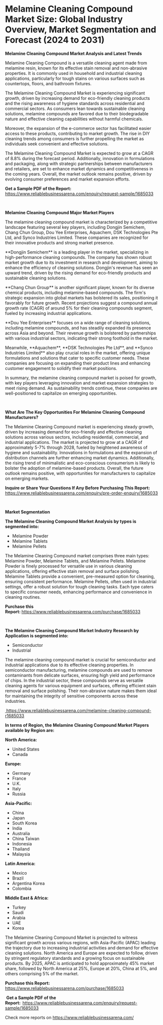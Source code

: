 <p><h1>Melamine Cleaning Compound Market Size: Global Industry Overview, Market Segmentation and Forecast (2024 to 2031)</h1></p><p><strong>Melamine Cleaning Compound Market Analysis and Latest Trends</strong></p>
<p><p>Melamine Cleaning Compound is a versatile cleaning agent made from melamine resin, known for its effective stain removal and non-abrasive properties. It is commonly used in household and industrial cleaning applications, particularly for tough stains on various surfaces such as countertops, floors, and bathroom fixtures.</p><p>The Melamine Cleaning Compound Market is experiencing significant growth, driven by increasing demand for eco-friendly cleaning products and the rising awareness of hygiene standards across residential and commercial sectors. As consumers lean towards sustainable cleaning solutions, melamine compounds are favored due to their biodegradable nature and effective cleaning capabilities without harmful chemicals.</p><p>Moreover, the expansion of the e-commerce sector has facilitated easier access to these products, contributing to market growth. The rise in DIY cleaning trends among consumers is further propelling the market as individuals seek convenient and effective solutions.</p><p>The Melamine Cleaning Compound Market is expected to grow at a CAGR of 8.8% during the forecast period. Additionally, innovation in formulations and packaging, along with strategic partnerships between manufacturers and retailers, are set to enhance market dynamics and competitiveness in the coming years. Overall, the market outlook remains positive, driven by evolving consumer preferences and market expansion efforts.</p></p>
<p><strong>Get a Sample PDF of the Report:&nbsp;</strong> <a href="https://www.reliablebusinessarena.com/enquiry/request-sample/1685033?utm_campaign=1998&utm_medium=2&utm_source=Github&utm_content=ia&utm_term=30122024&utm_id=melamine-cleaning-compound">https://www.reliablebusinessarena.com/enquiry/request-sample/1685033</a></p>
<p>&nbsp;</p>
<p><strong>Melamine Cleaning Compound Major Market Players</strong></p>
<p><p>The melamine cleaning compound market is characterized by a competitive landscape featuring several key players, including Dongjin Semichem, Chang Chun Group, Dou Yee Enterprises, Aquachem, DSK Technologies Pte Ltd, and Synco Industries Limited. These companies are recognized for their innovative products and strong market presence.</p><p>**Dongjin Semichem** is a leading player in the market, specializing in high-performance cleaning compounds. The company has shown robust market growth due to its investment in research and development, aiming to enhance the efficiency of cleaning solutions. Dongjin's revenue has seen an upward trend, driven by the rising demand for eco-friendly products and sustainable cleaning solutions.</p><p>**Chang Chun Group** is another significant player, known for its diverse chemical products, including melamine-based compounds. The firm's strategic expansion into global markets has bolstered its sales, positioning it favorably for future growth. Recent projections suggest a compound annual growth rate (CAGR) of around 5% for their cleaning compounds segment, fueled by increasing industrial applications.</p><p>**Dou Yee Enterprises** focuses on a wide range of cleaning solutions, including melamine compounds, and has steadily expanded its presence across Asia and beyond. Their revenue growth is bolstered by partnerships with various industrial sectors, indicating their strong foothold in the market.</p><p>Meanwhile, **Aquachem**, **DSK Technologies Pte Ltd**, and **Synco Industries Limited** also play crucial roles in the market, offering unique formulations and solutions that cater to specific customer needs. These companies are focusing on expanding their product lines and enhancing customer engagement to solidify their market positions.</p><p>In summary, the melamine cleaning compound market is poised for growth, with key players leveraging innovation and market expansion strategies to meet rising demand. As sustainability trends continue, these companies are well-positioned to capitalize on emerging opportunities.</p></p>
<p>&nbsp;</p>
<p><strong>What Are The Key Opportunities For Melamine Cleaning Compound Manufacturers?</strong></p>
<p><p>The Melamine Cleaning Compound market is experiencing steady growth, driven by increasing demand for eco-friendly and effective cleaning solutions across various sectors, including residential, commercial, and industrial applications. The market is projected to grow at a CAGR of approximately 5-7% through 2028, fueled by heightened awareness of hygiene and sustainability. Innovations in formulations and the expansion of distribution channels are further enhancing market dynamics. Additionally, the rising trend of minimalistic and eco-conscious consumerism is likely to bolster the adoption of melamine-based products. Overall, the future outlook remains positive, with opportunities for manufacturers to capitalize on emerging markets.</p></p>
<p><strong>Inquire or Share Your Questions If Any Before Purchasing This Report:</strong> <a href="https://www.reliablebusinessarena.com/enquiry/pre-order-enquiry/1685033?utm_campaign=1998&utm_medium=2&utm_source=Github&utm_content=ia&utm_term=30122024&utm_id=melamine-cleaning-compound">https://www.reliablebusinessarena.com/enquiry/pre-order-enquiry/1685033</a></p>
<p>&nbsp;</p>
<p><strong>Market Segmentation</strong></p>
<p><strong>The Melamine Cleaning Compound Market Analysis by types is segmented into:</strong></p>
<p><ul><li>Melamine Powder</li><li>Melamine Tablets</li><li>Melamine Pellets</li></ul></p>
<p><p>The Melamine Cleaning Compound market comprises three main types: Melamine Powder, Melamine Tablets, and Melamine Pellets. Melamine Powder is finely processed for versatile use in various cleaning applications, offering effective stain removal and surface polishing. Melamine Tablets provide a convenient, pre-measured option for cleaning, ensuring consistent performance. Melamine Pellets, often used in industrial settings, offer a robust solution for tough cleaning tasks. Each type caters to specific consumer needs, enhancing performance and convenience in cleaning routines.</p></p>
<p><strong>Purchase this Report:&nbsp;</strong><a href="https://www.reliablebusinessarena.com/purchase/1685033?utm_campaign=1998&utm_medium=2&utm_source=Github&utm_content=ia&utm_term=30122024&utm_id=melamine-cleaning-compound">https://www.reliablebusinessarena.com/purchase/1685033</a></p>
<p>&nbsp;</p>
<p><strong>The Melamine Cleaning Compound Market Industry Research by Application is segmented into:</strong></p>
<p><ul><li>Semiconductor</li><li>Industrial</li></ul></p>
<p><p>The melamine cleaning compound market is crucial for semiconductor and industrial applications due to its effective cleaning properties. In semiconductor manufacturing, melamine compounds are used to remove contaminants from delicate surfaces, ensuring high yield and performance of chips. In the industrial sector, these compounds serve as versatile cleaning agents for various equipment and surfaces, offering efficient stain removal and surface polishing. Their non-abrasive nature makes them ideal for maintaining the integrity of sensitive components across these industries.</p></p>
<p><a href="https://www.reliablebusinessarena.com/melamine-cleaning-compound-r1685033?utm_campaign=1998&utm_medium=2&utm_source=Github&utm_content=ia&utm_term=30122024&utm_id=melamine-cleaning-compound">&nbsp;https://www.reliablebusinessarena.com/melamine-cleaning-compound-r1685033</a></p>
<p><strong>In terms of Region, the Melamine Cleaning Compound Market Players available by Region are:</strong></p>
<p>
    <p> <strong> North America: </strong>
        <ul>
            <li>United States</li>
            <li>Canada</li>
        </ul>
        </p> 
    <p> <strong> Europe: </strong>
        <ul>
            <li>Germany</li>
            <li>France</li>
            <li>U.K.</li>
            <li>Italy</li>
            <li>Russia</li>
        </ul>
        </p> 
    <p> <strong> Asia-Pacific: </strong>
        <ul>
            <li>China</li>
            <li>Japan</li>
            <li>South Korea</li>
            <li>India</li>
            <li>Australia</li>
            <li>China Taiwan</li>
            <li>Indonesia</li>
            <li>Thailand</li>
            <li>Malaysia</li>
        </ul>
        </p> 
    <p> <strong> Latin America: </strong>
        <ul>
            <li>Mexico</li>
            <li>Brazil</li>
            <li>Argentina Korea</li>
            <li>Colombia</li>
        </ul>
        </p> 
    <p> <strong> Middle East & Africa: </strong>
        <ul>
            <li>Turkey</li>
            <li>Saudi</li>
            <li>Arabia</li>
            <li>UAE</li>
            <li>Korea</li>
        </ul>
    </p>
    </p>
<p><p>The Melamine Cleaning Compound Market is projected to witness significant growth across various regions, with Asia-Pacific (APAC) leading the trajectory due to increasing industrial activities and demand for effective cleaning solutions. North America and Europe are expected to follow, driven by stringent regulatory standards and a growing focus on sustainable products. By 2025, APAC is anticipated to hold approximately 45% market share, followed by North America at 25%, Europe at 20%, China at 5%, and others comprising 5% of the market.</p></p>
<p><strong>Purchase this Report: </strong><a href="https://www.reliablebusinessarena.com/purchase/1685033?utm_campaign=1998&utm_medium=2&utm_source=Github&utm_content=ia&utm_term=30122024&utm_id=melamine-cleaning-compound">https://www.reliablebusinessarena.com/purchase/1685033</a></p>
<p>&nbsp;<strong>Get a Sample PDF of the Report:&nbsp;&nbsp;</strong><a href="https://www.reliablebusinessarena.com/enquiry/request-sample/1685033?utm_campaign=1998&utm_medium=2&utm_source=Github&utm_content=ia&utm_term=30122024&utm_id=melamine-cleaning-compound">https://www.reliablebusinessarena.com/enquiry/request-sample/1685033</a></p>
<p><strong></strong></p>
<p>Check more reports on <a href="https://www.reliablebusinessarena.com/?utm_campaign=1998&utm_medium=2&utm_source=Github&utm_content=ia&utm_term=30122024&utm_id=melamine-cleaning-compound">https://www.reliablebusinessarena.com/</a></p>